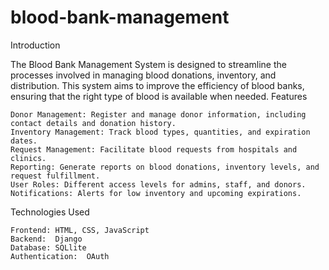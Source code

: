 # blood-bank-management 


Introduction

The Blood Bank Management System is designed to streamline the processes involved in managing blood donations, inventory, and distribution. This system aims to improve the efficiency of blood banks, ensuring that the right type of blood is available when needed.
Features

    Donor Management: Register and manage donor information, including contact details and donation history.
    Inventory Management: Track blood types, quantities, and expiration dates.
    Request Management: Facilitate blood requests from hospitals and clinics.
    Reporting: Generate reports on blood donations, inventory levels, and request fulfillment.
    User Roles: Different access levels for admins, staff, and donors.
    Notifications: Alerts for low inventory and upcoming expirations.

Technologies Used

    Frontend: HTML, CSS, JavaScript
    Backend:  Django
    Database: SQLlite
    Authentication:  OAuth
